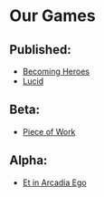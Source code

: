Our Games
=========

Published:
----------

 - [Becoming Heroes](http://games.transneptune.net/games/becoming-heroes/)
 - [Lucid](http://games.transneptune.net/games/lucid/)

Beta:
-----

 - [Piece of Work](http://games.transneptune.net/games/a-piece-of-work/)

Alpha:
------

 - [Et in Arcadia Ego](http://games.transneptune.net/games/et-in-arcadia-ego/)

